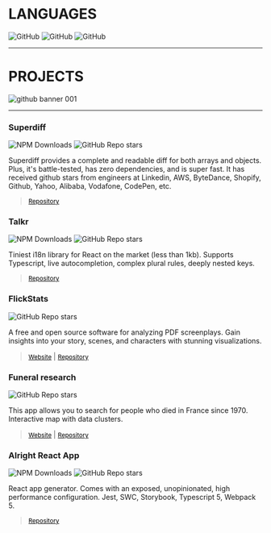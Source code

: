 # LANGUAGES
![GitHub](https://img.shields.io/badge/-Javascript-F9F218?logo=javascript&logoColor=black&style=flat)
![GitHub](https://img.shields.io/badge/-Typescript-66DD24?logo=typescript&logoColor=black&style=flat)
![GitHub](https://img.shields.io/badge/-Rust-F59B00?logo=rust&logoColor=black&style=flat)

<hr/>

# PROJECTS

![github banner 001](https://github.com/DoneDeal0/Talkr/assets/43271780/7ead2d8d-93fb-4496-a91f-856d894fa934)

<hr/>

### Superdiff
![NPM Downloads](https://img.shields.io/npm/dy/%40donedeal0%2Fsuperdiff?logo=npm)
![GitHub Repo stars](https://img.shields.io/github/stars/DoneDeal0/superdiff)

Superdiff provides a complete and readable diff for both arrays and objects. Plus, it's battle-tested, has zero dependencies, and is super fast. It has received github stars from engineers at Linkedin, AWS, ByteDance, Shopify, Github, Yahoo, Alibaba, Vodafone, CodePen, etc.

> <a style="color: black; text-decoration: underline; font-size: 12px;" href="https://github.com/DoneDeal0/superdiff">Repository</a>

### Talkr
![NPM Downloads](https://img.shields.io/npm/dy/talkr?logo=npm)
![GitHub Repo stars](https://img.shields.io/github/stars/DoneDeal0/talkr)

Tiniest i18n library for React on the market (less than 1kb). Supports Typescript, live autocompletion, complex plural rules, deeply nested keys.

> <a style="color: black; text-decoration: underline; font-size: 12px;" href="https://github.com/DoneDeal0/Talkr">Repository</a>


 ### FlickStats
 ![GitHub Repo stars](https://img.shields.io/github/stars/Roaring-Twenties-Studio/Flickstats)
 
  A free and open source software for analyzing PDF screenplays. Gain insights into your story, scenes, and characters with stunning visualizations.

  > <a style="color: black; text-decoration: underline; font-size: 12px;" href="https://flickstats.roaring-twenties-studio.com">Website</a> |
  > <a style="color: black; text-decoration: underline; font-size: 12px;" href="https://github.com/Roaring-Twenties-Studio/Flickstats">Repository</a>
    
 
### Funeral research
![GitHub Repo stars](https://img.shields.io/github/stars/DoneDeal0/morts-autour-de-vous)

 This app allows you to search for people who died in France since 1970. Interactive map with data clusters.

 > <a style="color: black; text-decoration: underline; font-size: 12px;" href="https://recherche-personnes-decedees.netlify.app/">Website</a> |
 > <a style="color: black; text-decoration: underline; font-size: 12px;" href="https://github.com/DoneDeal0/morts-autour-de-vous">Repository</a>

### Alright React App
![NPM Downloads](https://img.shields.io/npm/dy/alright-react-app?logo=npm)
![GitHub Repo stars](https://img.shields.io/github/stars/DoneDeal0/alright-react-app)

  React app generator. Comes with an exposed, unopinionated, high performance configuration. Jest, SWC, Storybook, Typescript 5, Webpack 5.

  > <a style="color: black; text-decoration: underline; font-size: 12px;" href="https://github.com/DoneDeal0/alright-react-app">Repository</a>
    
